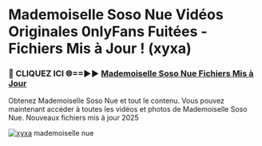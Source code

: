 # Mademoiselle Soso Nue Vidéos Originales 0nlyFans Fuitées - Fichiers Mis à Jour ! (xyxa)

<h3>🔴 CLIQUEZ ICI 🌐==►► <a href="https://tinyurl.com/2pmr4ezf" rel="nofollow">Mademoiselle Soso Nue Fichiers Mis à Jour</a></h3>

Obtenez Mademoiselle Soso Nue et tout le contenu. Vous pouvez maintenant accéder à toutes les vidéos et photos de Mademoiselle Soso Nue. Nouveaux fichiers mis à jour 2025

[![xyxa](https://i.imgur.com/6SNvagu.gif)](https://tinyurl.com/2pmr4ezf)
mademoiselle nue